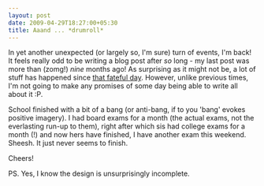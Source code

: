 ```yaml
---
layout: post
date: 2009-04-29T18:27:00+05:30
title: Aaand ... *drumroll*
---
```


In yet another unexpected (or largely so, I'm sure) turn of events, I'm back! It feels really odd to be writing a blog post after *so* long - my last post was more than (zomg!) *nine* months ago! As surprising as it might not be, a lot of stuff has happened since [that fateful day][1]. However, unlike previous times, I'm not going to make any promises of some day being able to write all about it :P.

School finished with a bit of a bang (or anti-bang, if to you 'bang' evokes positive imagery). I had board exams for a month (the actual exams, not the everlasting run-up to them), right after which sis had college exams for a month (!) and now hers have finished, I have another exam this weekend. Sheesh. It just never seems to finish.

Cheers!

PS. Yes, I know the design is unsurprisingly incomplete.

[1]: http://sahilb.blogspot.com/2008/07/you-s-microsoft.html